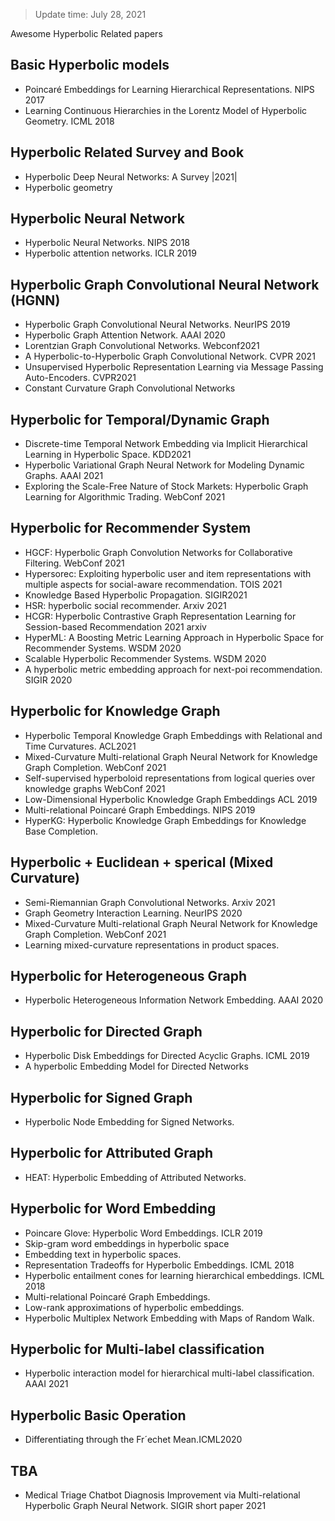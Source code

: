 > Update time: July 28, 2021

Awesome Hyperbolic Related papers

## Basic Hyperbolic models
- Poincaré Embeddings for Learning Hierarchical Representations. NIPS 2017
- Learning Continuous Hierarchies in the Lorentz Model of Hyperbolic Geometry. ICML 2018

## Hyperbolic Related Survey and Book
- Hyperbolic Deep Neural Networks: A Survey |2021|
- Hyperbolic geometry

## Hyperbolic Neural Network
- Hyperbolic Neural Networks. NIPS 2018
- Hyperbolic attention networks. ICLR 2019

## Hyperbolic Graph Convolutional Neural Network (HGNN)
- Hyperbolic Graph Convolutional Neural Networks. NeurIPS 2019
- Hyperbolic Graph Attention Network. AAAI 2020
- Lorentzian Graph Convolutional Networks. Webconf2021 
- A Hyperbolic-to-Hyperbolic Graph Convolutional Network. CVPR 2021
- Unsupervised Hyperbolic Representation Learning via Message Passing Auto-Encoders. CVPR2021
- Constant Curvature Graph Convolutional Networks

## Hyperbolic for Temporal/Dynamic Graph
- Discrete-time Temporal Network Embedding via Implicit Hierarchical Learning in Hyperbolic Space. KDD2021
- Hyperbolic Variational Graph Neural Network for Modeling Dynamic Graphs. AAAI 2021
- Exploring the Scale-Free Nature of Stock Markets: Hyperbolic Graph Learning for Algorithmic Trading. WebConf 2021

## Hyperbolic for Recommender System
- HGCF: Hyperbolic Graph Convolution Networks for Collaborative Filtering. WebConf 2021
- Hypersorec: Exploiting hyperbolic user and item representations with multiple aspects for social-aware recommendation. TOIS 2021
- Knowledge Based Hyperbolic Propagation. SIGIR2021
- HSR: hyperbolic social recommender. Arxiv 2021
- HCGR: Hyperbolic Contrastive Graph Representation Learning for Session-based Recommendation 2021 arxiv
- HyperML: A Boosting Metric Learning Approach in Hyperbolic Space for Recommender Systems. WSDM 2020
- Scalable Hyperbolic Recommender Systems. WSDM 2020
- A hyperbolic metric embedding approach for next-poi recommendation. SIGIR 2020


## Hyperbolic for Knowledge Graph
- Hyperbolic Temporal Knowledge Graph Embeddings with Relational and Time Curvatures. ACL2021
- Mixed-Curvature Multi-relational Graph Neural Network for Knowledge Graph Completion. WebConf 2021
- Self-supervised hyperboloid representations from logical queries over knowledge graphs WebConf 2021
- Low-Dimensional Hyperbolic Knowledge Graph Embeddings ACL 2019
- Multi-relational Poincaré Graph Embeddings. NIPS 2019
- HyperKG: Hyperbolic Knowledge Graph Embeddings for Knowledge Base Completion. 


## Hyperbolic + Euclidean + sperical (Mixed Curvature)
- Semi-Riemannian Graph Convolutional Networks. Arxiv 2021
- Graph Geometry Interaction Learning. NeurIPS 2020
- Mixed-Curvature Multi-relational Graph Neural Network for Knowledge Graph Completion. WebConf 2021
- Learning mixed-curvature representations in product spaces.

## Hyperbolic for Heterogeneous Graph
- Hyperbolic Heterogeneous Information Network Embedding. AAAI 2020

## Hyperbolic for Directed Graph
- Hyperbolic Disk Embeddings for Directed Acyclic Graphs. ICML 2019
- A hyperbolic Embedding Model for Directed Networks

## Hyperbolic for Signed Graph
- Hyperbolic Node Embedding for Signed Networks. 

## Hyperbolic for Attributed Graph
- HEAT: Hyperbolic Embedding of Attributed Networks. 

## Hyperbolic for Word Embedding
- Poincare Glove: Hyperbolic Word Embeddings. ICLR 2019
- Skip-gram word embeddings in hyperbolic space
- Embedding text in hyperbolic spaces.
- Representation Tradeoffs for Hyperbolic Embeddings. ICML 2018
- Hyperbolic entailment cones for learning hierarchical embeddings. ICML 2018
- Multi-relational Poincaré Graph Embeddings. 
- Low-rank approximations of hyperbolic embeddings.
- Hyperbolic Multiplex Network Embedding with Maps of Random Walk.

## Hyperbolic for Multi-label classification
- Hyperbolic interaction model for hierarchical multi-label classification. AAAI 2021

## Hyperbolic Basic Operation
- Differentiating through the Fr´echet Mean.ICML2020

## TBA
- Medical Triage Chatbot Diagnosis Improvement via Multi-relational Hyperbolic Graph Neural Network. SIGIR short paper 2021
